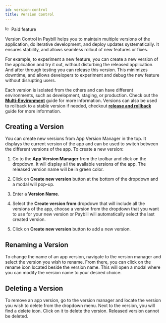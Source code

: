 ```yaml
---
id: version-control
title: Version Control
---
```


<div className="badge badge--primary heading-badge">   
  <img 
    src="/img/badge-icons/premium.svg" 
    alt="Icon" 
    width="16" 
    height="16" 
  />
 <span>Paid feature</span>
</div>

Version Control in Paybill helps you to maintain multiple versions of the application, do iterative development, and deploy updates systematically. It ensures stability, and allows seamless rollout of new features or fixes.

For example, to experiment a new feature, you can create a new version of the application and try it out, without disturbing the released application. And after through testing you can release this version. This minimizes downtime, and allows developers to experiment and debug the new feature without disrupting users.

Each version is isolated from the others and can have different environments, such as development, staging, or production. Check out the **[Multi-Environment](/docs/development-lifecycle/gitsync/multi-environment)** guide for more information. Versions can also be used to rollback to a stable version if needed, checkout **[release and rollback](/docs/development-lifecycle/release/release-rollback)** guide for more information.

## Creating a Version

You can create new versions from App Version Manager in the top. It displays the current version of the app and can be used to switch between the different versions of the app. To create a new version:

1. Go to the **App Version Manager** from the toolbar and click on the dropdown. It will display all the available versions of the app. The released version name will be in green color.
    <!-- <img className="screenshot-full" src="/img/development-lifecycle/release/version-control/version-menu.png" alt="app version"/> -->

2. Click on **Create new version** button at the bottom of the dropdown and a modal will pop-up. 

3. Enter a **Version Name**.

4. Select the **Create version from** dropdown that will include all the versions of the app, choose a version from the dropdown that you want to use for your new version or Paybill will automatically select the last created version.

5. Click on **Create new version** button to add a new version.
    <!-- <img className="screenshot-full img-s" src="/img/development-lifecycle/release/version-control/newpopup.png" alt="modal"/> -->

## Renaming a Version

To change the name of an app version, navigate to the version manager and select the version you wish to rename. From there, you can click on the rename icon located beside the version name. This will open a modal where you can modify the version name to your desired choice.

<!-- <img className="screenshot-full img-l" src="/img/development-lifecycle/release/version-control/edit.png" alt="version dropdown" /> -->

## Deleting a Version

To remove an app version, go to the version manager and locate the version you wish to delete from the dropdown menu. Next to the version, you will find a delete icon. Click on it to delete the version. Released version cannot be deleted.

<!-- <img className="screenshot-full img-l" src="/img/development-lifecycle/release/version-control/delete.png" alt="version dropdown" /> -->